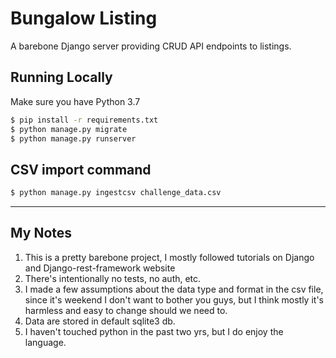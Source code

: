 # Bungalow Listing
A barebone Django server providing CRUD API endpoints to listings.

## Running Locally
Make sure you have Python 3.7
```sh
$ pip install -r requirements.txt
$ python manage.py migrate
$ python manage.py runserver
```
## CSV import command
```sh
$ python manage.py ingestcsv challenge_data.csv
```

---

## My Notes
1. This is a pretty barebone project, I mostly followed tutorials on Django and Django-rest-framework website
1. There's intentionally no tests, no auth, etc.
1. I made a few assumptions about the data type and format in the csv file, since it's weekend I don't want to bother you guys, but I think mostly it's harmless and easy to change should we need to.
1. Data are stored in default sqlite3 db.
1. I haven't touched python in the past two yrs, but I do enjoy the language.